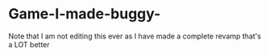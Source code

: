 # Game-I-made-buggy-
Note that I am not editing this ever as I have made a complete revamp that's a LOT better
